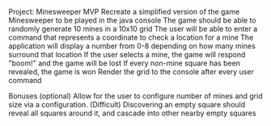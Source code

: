 Project: Minesweeper
MVP
Recreate a simplified version of the game Minesweeper to be played in the java console The game should be able to randomly generate 10 mines in a 10x10 grid The user will be able to enter a command that represents a coordinate to check a location for a mine The application will display a number from 0-8 depending on how many mines surround that location If the user selects a mine, the game will respond "boom!" and the game will be lost If every non-mine square has been revealed, the game is won Render the grid to the console after every user command

Bonuses (optional)
Allow for the user to configure number of mines and grid size via a configuration. (Difficult) Discovering an empty square should reveal all squares around it, and cascade into other nearby empty squares

